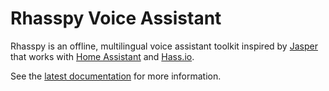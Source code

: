 Rhasspy Voice Assistant
=============================

Rhasspy is an offline, multilingual voice assistant toolkit inspired by [Jasper](https://jasperproject.github.io/) that works with [Home Assistant](https://www.home-assistant.io/) and [Hass.io](https://www.home-assistant.io/hassio/).

See the [latest documentation](https://rhasspy.readthedocs.io) for more information.
